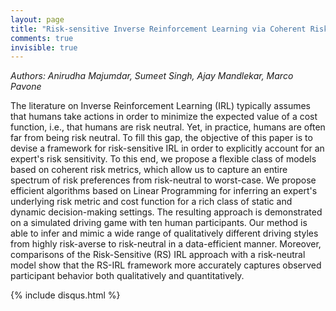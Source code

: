 ```yaml
---
layout: page
title: "Risk-sensitive Inverse Reinforcement Learning via Coherent Risk Models"
comments: true
invisible: true
---
```


<p class="text-left"><i>Authors: Anirudha Majumdar, Sumeet Singh, Ajay Mandlekar, Marco Pavone</i></p>

The literature on Inverse Reinforcement Learning (IRL) typically assumes that humans take actions in order to minimize the expected value of a cost function, i.e., that humans are risk neutral. Yet, in practice, humans are often far from being risk neutral. To fill this gap, the objective of this paper is to devise a framework for risk-sensitive IRL in order to explicitly account for an expert's risk sensitivity. To this end, we propose a flexible class of models based on coherent risk metrics, which allow us to capture an entire spectrum of risk preferences from risk-neutral to worst-case. We propose efficient algorithms based on Linear Programming for inferring an expert's underlying risk metric and cost function for a rich class of static and dynamic decision-making settings. The resulting approach is demonstrated on a simulated driving game with ten human participants. Our method is able to infer and mimic a wide range of qualitatively different driving styles from highly risk-averse to risk-neutral in a data-efficient manner. Moreover, comparisons of the Risk-Sensitive (RS) IRL approach with a risk-neutral model show that the RS-IRL framework more accurately captures observed participant behavior both qualitatively and quantitatively.

{% include disqus.html %}